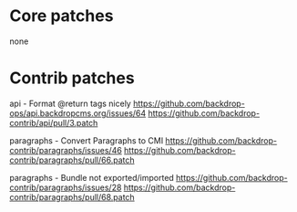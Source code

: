 Core patches
============

  none


Contrib patches
===============

api - Format @return tags nicely
  https://github.com/backdrop-ops/api.backdropcms.org/issues/64
  https://github.com/backdrop-contrib/api/pull/3.patch

paragraphs - Convert Paragraphs to CMI
  https://github.com/backdrop-contrib/paragraphs/issues/46
  https://github.com/backdrop-contrib/paragraphs/pull/66.patch

paragraphs - Bundle not exported/imported
  https://github.com/backdrop-contrib/paragraphs/issues/28
  https://github.com/backdrop-contrib/paragraphs/pull/68.patch
